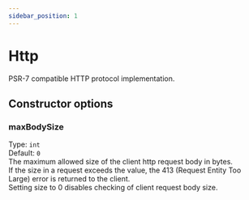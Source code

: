 ```yaml
---
sidebar_position: 1
---
```


# Http
PSR-7 compatible HTTP protocol implementation.

## Constructor options
### maxBodySize
Type: `int`  
Default: `0`  
The maximum allowed size of the client http request body in bytes.  
If the size in a request exceeds the value, the 413 (Request Entity Too Large) error is returned to the client.  
Setting size to 0 disables checking of client request body size.  